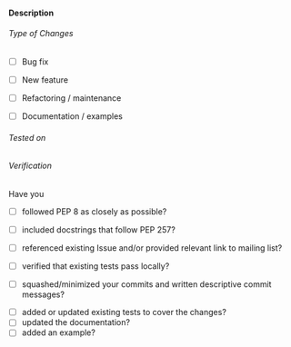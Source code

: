 <!--
Thank you for submitting a PR to lmfit!

To ease the process of reviewing your PR, do make sure to complete the following boxes.
-->

#### Description
<!--- Describe your changes in detail: why is it required, what problem does it solve? -->
<!--- If it fixes an open issue, please link to the issue here. -->
<!--- If applicable, please provide the URL to the discussion on the mailing list. -->


###### Type of Changes
<!--- What type of changes does your code introduce? Put an `x` in all the boxes that apply: -->
- [ ] Bug fix
- [ ] New feature
- [ ] Refactoring / maintenance
- [ ] Documentation / examples


###### Tested on
<!-- Generate version information with this command in the Python shell and copy the output here:
import sys, lmfit, numpy, scipy, asteval, uncertainties, six
print('Python: {}\n\nlmfit: {}, scipy: {}, numpy: {}, asteval: {}, uncertainties: {}, six: {}'\
      .format(sys.version, lmfit.__version__, scipy.__version__, numpy.__version__, \
      asteval.__version__, uncertainties.__version__, six.__version__))
-->


###### Verification <!-- (delete not applicable items) -->
Have you
<!--- Put an `x` in all the boxes that apply OR describe why you think this is unnecessary. -->
- [ ] followed PEP 8 as closely as possible?
<!-- Please use your favorite linter (e.g., pycodestyle/flake8/pylint) to check your code. -->
- [ ] included docstrings that follow PEP 257?
<!-- Please use your favorite linter (e.g., pydocstyle) to check your docstrings. -->
- [ ] referenced existing Issue and/or provided relevant link to mailing list?
<!-- Please don't open a new Issue if you are submitting a pull request. -->
- [ ] verified that existing tests pass locally?
<!-- Please run the test-suite locally with pytest and make sure it passes. -->
- [ ] squashed/minimized your commits and written descriptive commit messages?
<!-- We value a clean history with useful commit messages. Ideally, you will take care of this
         before submitting a PR; otherwise you'll be asked to do so before merging. -->
- [ ] added or updated existing tests to cover the changes?
- [ ] updated the documentation?
- [ ] added an example?
